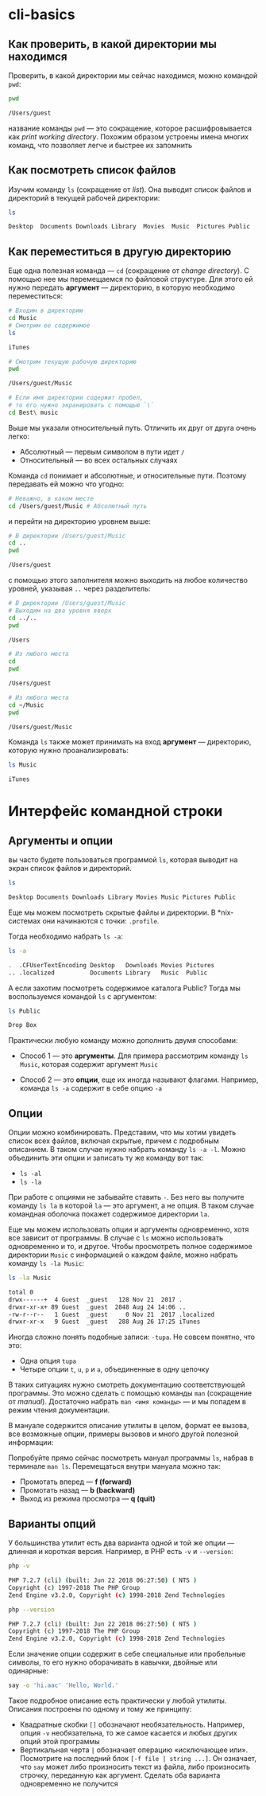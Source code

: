 # cli-basics

## Как проверить, в какой директории мы находимся

Проверить, в какой директории мы сейчас находимся, можно командой `pwd`:

```bash
pwd

/Users/guest
```

название команды `pwd` — это сокращение, которое расшифровывается как *print working directory*. Похожим образом устроены имена многих команд, что позволяет легче и быстрее их запомнить

## Как посмотреть список файлов

Изучим команду `ls` (сокращение от *list*). Она выводит список файлов и директорий в текущей рабочей директории:

```bash
ls

Desktop  Documents Downloads Library  Movies  Music  Pictures Public
```

## Как переместиться в другую директорию

Еще одна полезная команда — `cd` (сокращение от *change directory*). С помощью нее мы перемещаемся по файловой структуре. Для этого ей нужно передать **аргумент** — директорию, в которую необходимо переместиться:

```bash
# Входим в директорию
cd Music
# Смотрим ее содержимое
ls

iTunes
```

```bash
# Смотрим текущую рабочую директорию
pwd

/Users/guest/Music
```

```bash
# Если имя директории содержит пробел, 
# то его нужно экранировать с помощью `\`
cd Best\ music
```

Выше мы указали относительный путь. Отличить их друг от друга очень легко:

- Абсолютный — первым символом в пути идет `/`
- Относительный — во всех остальных случаях

Команда `cd` понимает и абсолютные, и относительные пути. Поэтому передавать ей можно что угодно:

```bash
# Неважно, в каком месте
cd /Users/guest/Music # Абсолютный путь

```

и перейти на директорию уровнем выше:

```bash
# В директории /Users/guest/Music
cd ..
pwd

/Users/guest
```

с помощью этого заполнителя можно выходить на любое количество уровней, указывая `..` через разделитель:

```bash
# В директории /Users/guest/Music
# Выходим на два уровня вверх
cd ../..
pwd

/Users

```

```bash
# Из любого места
cd
pwd

/Users/guest
```

```bash
# Из любого места
cd ~/Music
pwd

/Users/guest/Music
```

Команда `ls` также может принимать на вход **аргумент** — директорию, которую нужно проанализировать:

```bash
ls Music

iTunes
```

# Интерфейс командной строки

## Аргументы и опции

вы часто будете пользоваться программой `ls`, которая выводит на экран список файлов и директорий.

```bash
ls

Desktop Documents Downloads Library Movies Music Pictures Public
```

Еще мы можем посмотреть скрытые файлы и директории. В *nix-системах они начинаются с точки: `.profile`.

Тогда необходимо набрать `ls -a`:

```bash
ls -a

.  .CFUserTextEncoding Desktop   Downloads Movies Pictures
.. .localized          Documents Library   Music  Public
```

А если захотим посмотреть содержимое каталога Public? Тогда мы воспользуемся командой `ls` с аргументом:

```bash
ls Public

Drop Box
```

Практически любую команду можно дополнить двумя способами:

+ Способ 1 — это **аргументы**. Для примера рассмотрим команду `ls Music`, которая содержит аргумент `Music`

+ Способ 2 — это **опции**, еще их иногда называют флагами. Например, команда `ls -a` содержит в себе опцию `-a`

## Опции

Опции можно комбинировать. Представим, что мы хотим увидеть список 
всех файлов, включая скрытые, причем с подробным описанием. В таком 
случае нужно набрать команду `ls -a -l`. Можно объединить эти опции и записать ту же команду вот так:

- `ls -al`
- `ls -la`

При работе с опциями не забывайте ставить `-`. Без него вы получите команду `ls la` в которой `la` — это аргумент, а не опция. В таком случае командная оболочка покажет содержимое директории `la`.

Еще мы можем использовать опции и аргументы одновременно, хотя все зависит от программы. В случае с `ls` можно использовать одновременно и то, и другое. Чтобы просмотреть полное содержимое директории `Music` с информацией о каждом файле, можно набрать команду `ls -la Music`:

```bash
ls -la Music

total 0
drwx------+  4 Guest  _guest   128 Nov 21  2017 .
drwxr-xr-x+ 89 Guest  _guest  2848 Aug 24 14:06 ..
-rw-r--r--   1 Guest  _guest     0 Nov 21  2017 .localized
drwxr-xr-x   9 Guest  _guest   288 Aug 26 17:25 iTunes
```

Иногда сложно понять подобные записи: `-tupa`. Не совсем понятно, что это:

- Одна опция `tupa`
- Четыре опции `t`, `u`, `p` и `a`, объединенные в одну цепочку

В таких ситуациях нужно смотреть документацию соответствующей программы. Это можно сделать с помощью команды `man` (сокращение от *manual*). Достаточно набрать `man <имя команды>` — и мы попадем в режим чтения документации.

В мануале содержится описание утилиты в целом, формат ее вызова, все 
возможные опции, примеры вызовов и много другой полезной информации:

Попробуйте прямо сейчас посмотреть мануал программы `ls`, набрав в терминале `man ls`. Перемещаться внутри мануала можно так:

- Промотать вперед — **f (forward)**
- Промотать назад — **b (backward)**
- Выход из режима просмотра — **q (quit)**

## Варианты опций

У большинства утилит есть два варианта одной и той же опции — длинная и короткая версия. Например, в PHP есть `-v` и `--version`:



```bash
php -v

PHP 7.2.7 (cli) (built: Jun 22 2018 06:27:50) ( NTS )
Copyright (c) 1997-2018 The PHP Group
Zend Engine v3.2.0, Copyright (c) 1998-2018 Zend Technologies

php --version

PHP 7.2.7 (cli) (built: Jun 22 2018 06:27:50) ( NTS )
Copyright (c) 1997-2018 The PHP Group
Zend Engine v3.2.0, Copyright (c) 1998-2018 Zend Technologies
```

Если значение опции содержит в себе специальные или пробельные символы, 
то его нужно оборачивать в кавычки, двойные или одинарные:

```bash
say -o 'hi.aac' 'Hello, World.'
```

Такое подробное описание есть практически у любой утилиты. Описания построены по одному и тому же принципу:

- Квадратные скобки `[]` обозначают необязательность. Например, опция `-v` необязательна, то же самое касается и любых других опций этой программы
- Вертикальная черта `|` обозначает операцию «исключающее или». Посмотрите на последний блок `[-f file | string ...]`. Он означает, что `say` может либо произносить текст из файла, либо произносить строчку, 
  переданную как аргумент. Сделать оба варианта одновременно не получится

